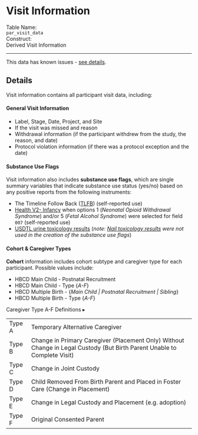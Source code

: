 
# Visit Information

<div class="info-block">
  <div class="info-row">
    <div class="info-label"><i class="fa fa-table"></i> Table Name:</div>
    <div class="info-value"><code>par_visit_data</code></div>
  </div>
  <div class="info-row">
    <div class="info-label"><i class="fa-solid fa-tape"></i> Construct:</div>
    <div class="info-value">Derived Visit Information</div>
  </div>
</div>

---------------------------------------------

<div id="issues" class="issues-banner">
  <span class="emoji"><i class="fas fa-bug"></i></span>
  <span class="text">This data has known issues - <a href="../../../changelog/knownissues/#visit-information-par_visit_data" target="_blank">see details</a>.</span>
</div>
<p></p>

## Details

Visit information contains all participant visit data, including:

#### General Visit Information
 - Label, Stage, Date, Project, and Site
 - If the visit was missed and reason 
 - Withdrawal information (if the participant withdrew from the study, the reason, and date)
 - Protocol violation information (if there was a protocol exception and the date)

#### Substance Use Flags

Visit information also includes **substance use flags**, which are single summary variables that indicate substance use status (yes/no) based on any positive reports from the following instruments:

 - The Timeline Follow Back (<a href="../../pregexp/su/tlfb" target="_blank">TLFB</a>) (self-reported use)
 - <a href="../../pregexp/pex" target="_blank">Health V2- Infancy</a> when options 1 (*Neonatal Opioid Withdrawal Syndrome*) and/or 5 (*Fetal Alcohol Syndrome*) were selected for field `007` (self-reported use)
 - <a href="../../biospec/urine" target="_blank">USDTL urine toxicology results</a> (<i>note: <a href="../../biospec/nails" target="_blank">Nail toxicology results</a> were not used in the creation of the substance use flags</i>)
 

#### Cohort & Caregiver Types

**Cohort** information includes cohort subtype and caregiver type for each participant. Possible values include:

 - HBCD Main Child - Postnatal Recruitment
 - HBCD Main Child - Type {*A-F*}
 - HBCD Multiple Birth - {*Main Child | Postnatal Recruitment | Sibling*}
 - HBCD Multiple Birth - Type {*A-F*}

<div id="cg-types" class="table-banner" onclick="toggleCollapse(this)">
  <span class="emoji"><i class="fa-solid fa-circle-info"></i></span>
  <span class="text-with-link">
  <span class="text">Caregiver Type A-F Definitions</span>
  <a class="anchor-link" href="#cg-types" title="Copy link">
  <i class="fa-solid fa-link"></i>
  </a>
  </span>
  <span class="arrow">▸</span>
</div>
<div class="table-collapsible-content">
<table class="table-no-vertical-lines" style="width: 100%; border-collapse: collapse; table-layout: fixed;">
<tbody>
    <tr>
        <td>Type A</td>
        <td>Temporary Alternative Caregiver</td>
    </tr>
    <tr>
        <td>Type B</td>
        <td style="word-wrap: break-word; white-space: normal;">Change in Primary Caregiver (Placement Only) Without Change in Legal Custody (But Birth Parent Unable to Complete Visit)</td>
    </tr>
    <tr>
        <td>Type C</td>
        <td>Change in Joint Custody</td>
    </tr>
    <tr>
        <td>Type D</td>
        <td style="word-wrap: break-word; white-space: normal;">Child Removed From Birth Parent and Placed in Foster Care (Change in Placement)</td>
    </tr>
    <tr><td>Type E</td><td>Change in Legal Custody and Placement (e.g. adoption)</td>
    </tr>
    <tr><td>Type F</td><td>Original Consented Parent</td>
    </tr>            
</tbody>
</table>
</div>

<br>
